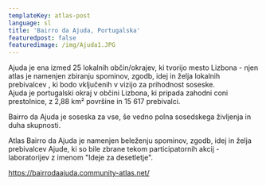```yaml
---
templateKey: atlas-post
language: sl
title: 'Bairro da Ajuda, Portugalska'
featuredpost: false
featuredimage: /img/Ajuda1.JPG
---
```

Ajuda je ena izmed 25 lokalnih občin/okrajev, ki tvorijo mesto Lizbona - njen atlas je namenjen zbiranju spominov, zgodb, idej in želja lokalnih prebivalcev , ki bodo vključenih v vizijo za prihodnost soseske. <!-- end -->\
Ajuda je portugalski okraj v občini Lizbona, ki pripada zahodni coni prestolnice, z 2,88 km² površine in 15 617 prebivalci. 

Bairro da Ajuda je soseska za vse, še vedno polna sosedskega življenja in duha skupnosti. 

Atlas Bairro da Ajuda je namenjen beleženju spominov, zgodb, idej in želja prebivalcev Ajude, ki so bile zbrane tekom participatornih akcij - laboratorijev z imenom "Ideje za desetletje".

https://bairrodaajuda.community-atlas.net/
